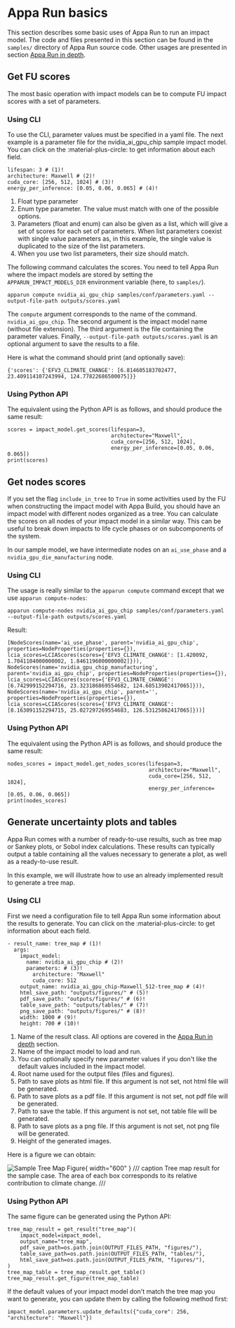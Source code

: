 # Appa Run basics

This section describes some basic uses of Appa Run to run an impact model.
The code and files presented in this section can be found in the `samples/` directory of Appa Run source code.
Other usages are presented in section [Appa Run in depth](..%2Fin_depth%2Fappa_run_in_depth.md).

## Get FU scores

The most basic operation with impact models can be to compute FU impact scores with a set of parameters.
### Using CLI

To use the CLI, parameter values must be specified in a yaml file.
The next example is a parameter file for the nvidia_ai_gpu_chip sample impact model.
You can click on the :material-plus-circle: to get information about each field.

``` { .yaml linenums="1" title="samples/conf/parameters.yaml" }
lifespan: 3 # (1)!
architecture: Maxwell # (2)!
cuda_core: [256, 512, 1024] # (3)!
energy_per_inference: [0.05, 0.06, 0.065] # (4)!
```

1. Float type parameter
2. Enum type parameter. The value must match with one of the possible options.
3. Parameters (float and enum) can also be given as a list, which will give a set of scores for each set of parameters. When list parameters coexist with single value parameters as, in this example, the single value is duplicated to the size of the list parameters. 
4. When you use two list parameters, their size should match.

The following command calculates the scores. You need to tell Appa Run where the impact models are stored by setting the `APPARUN_IMPACT_MODELS_DIR` environment variable (here, to `samples/`).

```apparun compute nvidia_ai_gpu_chip samples/conf/parameters.yaml --output-file-path outputs/scores.yaml```

The `compute` argument corresponds to the name of the command. `nvidia_ai_gpu_chip`.
The second argument is the impact model name (without file extension).
The third argument is the file containing the parameter values.
Finally, `--output-file-path outputs/scores.yaml` is an optional argument to save the results to a file.

Here is what the command should print (and optionally save):

```{'scores': {'EFV3_CLIMATE_CHANGE': [6.814605183702477, 23.409114107243994, 124.77822686500075]}}```

### Using Python API

The equivalent using the Python API is as follows, and should produce the same result:

``` { .python linenums="1" title="samples/conf/parameters.yaml" }
scores = impact_model.get_scores(lifespan=3,
                                 architecture="Maxwell",
                                 cuda_core=[256, 512, 1024],
                                 energy_per_inference=[0.05, 0.06, 0.065])
print(scores)
```

## Get nodes scores

If you set the flag `include_in_tree` to `True` in some activities used by the FU when constructing the impact model with Appa Build, you should have an impact model with different nodes organized as a tree.
You can calculate the scores on all nodes of your impact model in a similar way. This can be useful to break down impacts to life cycle phases or on subcomponents of the system.

In our sample model, we have intermediate nodes on an `ai_use_phase` and a `nvidia_gpu_die_manufacturing` node.

### Using CLI

The usage is really similar to the `apparun compute` command except that we use `apparun compute-nodes`: 

```apparun compute-nodes nvidia_ai_gpu_chip samples/conf/parameters.yaml --output-file-path outputs/scores.yaml```

Result:
```
[NodeScores(name='ai_use_phase', parent='nvidia_ai_gpu_chip', properties=NodeProperties(properties={}), lcia_scores=LCIAScores(scores={'EFV3_CLIMATE_CHANGE': [1.420092, 1.7041104000000002, 1.8461196000000002]})), NodeScores(name='nvidia_gpu_chip_manufacturing', parent='nvidia_ai_gpu_chip', properties=NodeProperties(properties={}), lcia_scores=LCIAScores(scores={'EFV3_CLIMATE_CHANGE': [6.742999152294716, 23.323186869554682, 124.68513902417065]})), NodeScores(name='nvidia_ai_gpu_chip', parent='', properties=NodeProperties(properties={}), lcia_scores=LCIAScores(scores={'EFV3_CLIMATE_CHANGE': [8.163091152294715, 25.027297269554683, 126.53125862417065]}))]
```


### Using Python API

The equivalent using the Python API is as follows, and should produce the same result:

``` { .python linenums="1" title="samples/conf/parameters.yaml" }
nodes_scores = impact_model.get_nodes_scores(lifespan=3,
                                             architecture="Maxwell",
                                             cuda_core=[256, 512, 1024],
                                             energy_per_inference=[0.05, 0.06, 0.065])
print(nodes_scores)
```

## Generate uncertainty plots and tables

Appa Run comes with a number of ready-to-use results, such as tree map or Sankey plots, or Sobol index calculations.
These results can typically output a table containing all the values necessary to generate a plot, as well as a ready-to-use result.

In this example, we will illustrate how to use an already implemented result to generate a tree map.

### Using CLI

First we need a configuration file to tell Appa Run some information about the results to generate.
You can click on the :material-plus-circle: to get information about each field.

``` { .yaml linenums="1" title="samples/conf/all_results.yaml" }
- result_name: tree_map # (1)!
  args:
    impact_model:
      name: nvidia_ai_gpu_chip # (2)!
      parameters: # (3)!
        architecture: "Maxwell"
        cuda_core: 512
    output_name: nvidia_ai_gpu_chip-Maxwell_512-tree_map # (4)!
    html_save_path: "outputs/figures/" # (5)!
    pdf_save_path: "outputs/figures/" # (6)!
    table_save_path: "outputs/tables/" # (7)!
    png_save_path: "outputs/figures/" # (8)!
    width: 1000 # (9)!
    height: 700 # (10)!
```

1. Name of the result class. All options are covered in the [Appa Run in depth](..%2Fin_depth%2Fappa_run_in_depth.md) section.
2. Name of the impact model to load and run.
3. You can optionally specify new parameter values if you don't like the default values included in the impact model.
4. Root name used for the output files (files and figures).
5. Path to save plots as html file. If this argument is not set, not html file will be generated.
6. Path to save plots as a pdf file. If this argument is not set, not pdf file will be generated.
7. Path to save the table. If this argument is not set, not table file will be generated.
8. Path to save plots as a png file. If this argument is not set, not png file will be generated.
10. Height of the generated images.

Here is a figure we can obtain:

![Sample Tree Map Figure](../assets/basics/tree_map-EFV3_CLIMATE_CHANGE.svg){ width="600" }
/// caption
Tree map result for the sample case. The area of each box corresponds to its relative contribution to climate change. 
///


### Using Python API

The same figure can be generated using the Python API:

``` { .python linenums="1" title="samples/conf/parameters.yaml" }
tree_map_result = get_result("tree_map")(
    impact_model=impact_model,
    output_name="tree_map",
    pdf_save_path=os.path.join(OUTPUT_FILES_PATH, "figures/"),
    table_save_path=os.path.join(OUTPUT_FILES_PATH, "tables/"),
    html_save_path=os.path.join(OUTPUT_FILES_PATH, "figures/"),
)
tree_map_table = tree_map_result.get_table()
tree_map_result.get_figure(tree_map_table)
```

If the default values of your impact model don't match the tree map you want to generate, you can update them by calling the following method first:

```impact_model.parameters.update_defaults({"cuda_core": 256, "architecture": "Maxwell"})```
